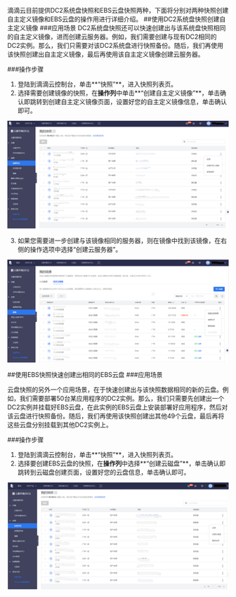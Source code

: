 
滴滴云目前提供DC2系统盘快照和EBS云盘快照两种，下面将分别对两种快照创建自主定义镜像和EBS云盘的操作用进行详细介绍。
##使用DC2系统盘快照创建自主定义镜像
###应用场景
DC2系统盘快照还可以快速创建出与该系统盘快照相同的自主定义镜像，进而创建云服务器。例如，我们需要创建与现有DC2相同的DC2实例。那么，我们只需要对该DC2系统盘进行快照备份。随后，我们再使用该快照创建出自主定义镜像，最后再使用该自主定义镜像创建云服务器。

###操作步骤
1. 登陆到滴滴云控制台，单击**“快照”**，进入快照列表页。
2. 选择需要创建镜像的快照，在**操作列**中单击**“创建自主定义镜像”**，单击确认即跳转到创建自主定义镜像页面，设置好您的自主定义镜像信息，单击确认即可。

 ![avatar](./picture/2.1.png)

3. 如果您需要进一步创建与该镜像相同的服务器，则在镜像中找到该镜像，在右侧的操作选项中选择“创建云服务器”。

 ![avatar](./picture/2.2.png)

##使用EBS快照快速创建出相同的EBS云盘
###应用场景

云盘快照的另外一个应用场景，在于快速创建出与该快照数据相同的新的云盘。例如，我们需要部署50台某应用程序的DC2实例。那么，我们只需要先创建出一个DC2实例并挂载好EBS云盘，在此实例的EBS云盘上安装部署好应用程序，然后对该云盘进行快照备份。随后，我们再使用该快照创建出其他49个云盘，最后再将这些云盘分别挂载到其他DC2实例上。

###操作步骤
1. 登陆到滴滴云控制台，单击**“快照”**，进入快照列表页。
2. 选择要创建EBS云盘的快照，在**操作列**中选择**“创建云磁盘”**，单击确认即跳转到云磁盘创建页面，设置好您的云盘信息，单击确认即可。

![avatar](./picture/2.3.png)